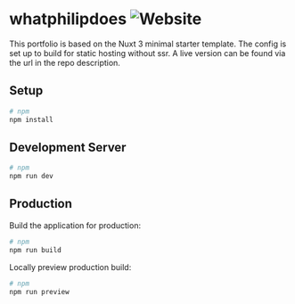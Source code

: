 # whatphilipdoes <img alt="Website" src="https://img.shields.io/website?url=https%3A%2F%2Fwhatphilipdoes.com%2F&style=flat-square">

This portfolio is based on the Nuxt 3 minimal starter template. The config is set up to build for static hosting without ssr. A live version can be found via the url in the repo description.

## Setup

```bash
# npm
npm install
```

## Development Server

```bash
# npm
npm run dev
```

## Production

Build the application for production:

```bash
# npm
npm run build
```

Locally preview production build:

```bash
# npm
npm run preview
```
